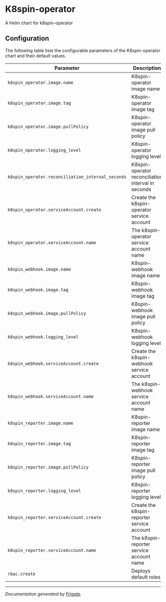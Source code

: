 
K8spin-operator
===========

A Helm chart for k8spin-operator


## Configuration

The following table lists the configurable parameters of the K8spin-operator chart and their default values.

| Parameter                | Description             | Default        |
| ------------------------ | ----------------------- | -------------- |
| `k8spin_operator.image.name` | K8spin-operator image name | `"ghcr.io/k8spin/k8spin-operator"` |
| `k8spin_operator.image.tag` | K8spin-operator image tag | `"v1.0.6"` |
| `k8spin_operator.image.pullPolicy` | K8spin-operator image pull policy | `"IfNotPresent"` |
| `k8spin_operator.logging_level` | K8spin-operator logging level | `"DEBUG"` |
| `k8spin_operator.reconciliation_interval_seconds` | K8spin-operator reconciliation interval in seconds | `"15"` |
| `k8spin_operator.serviceAccount.create` | Create the k8spin-operator service account | `true` |
| `k8spin_operator.serviceAccount.name` | The k8spin-operator service account name | `null` |
| `k8spin_webhook.image.name` | K8spin-webhook image name | `"ghcr.io/k8spin/k8spin-webhook"` |
| `k8spin_webhook.image.tag` | K8spin-webhook image tag | `"v1.0.6"` |
| `k8spin_webhook.image.pullPolicy` | K8spin-webhook image pull policy | `"IfNotPresent"` |
| `k8spin_webhook.logging_level` | K8spin-webhook logging level | `"DEBUG"` |
| `k8spin_webhook.serviceAccount.create` | Create the k8spin-webhook service account | `true` |
| `k8spin_webhook.serviceAccount.name` | The k8spin-webhook service account name | `null` |
| `k8spin_reporter.image.name` | K8spin-reporter image name | `"ghcr.io/k8spin/k8spin-reporter"` |
| `k8spin_reporter.image.tag` | K8spin-reporter image tag | `"v1.0.6"` |
| `k8spin_reporter.image.pullPolicy` | K8spin-reporter image pull policy | `"IfNotPresent"` |
| `k8spin_reporter.logging_level` | K8spin-reporter logging level | `"DEBUG"` |
| `k8spin_reporter.serviceAccount.create` | Create the k8spin-reporter service account | `true` |
| `k8spin_reporter.serviceAccount.name` | The k8spin-reporter service account name | `null` |
| `rbac.create` | Deploys default roles | `true` |



---
_Documentation generated by [Frigate](https://frigate.readthedocs.io)._

